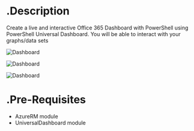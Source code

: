 # .Description
Create a live and interactive Office 365 Dashboard with PowerShell using PowerShell Universal Dashboard. You will be able to interact with your graphs/data sets

![Dashboard](http://thelazyadministrator.com/wp-content/uploads/2018/04/ezgif.com-video-to-gif-1.gif)

![Dashboard](http://thelazyadministrator.com/wp-content/uploads/2018/04/ezgif.com-video-to-gif.gif)

![Dashboard](http://thelazyadministrator.com/wp-content/uploads/2018/04/dashboard-1024x692.png)

# .Pre-Requisites
- AzureRM module
- UniversalDashboard module
